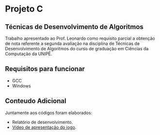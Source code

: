 # Projeto C
## Técnicas de Desenvolvimento de Algoritmos


Trabalho apresentado ao Prof. Leonardo como requisito parcial a obtenção de nota referente a segunda avaliação na disciplina de Técnicas de Desenvolvimento de Algoritmos do curso de graduação em Ciências da Computação da UNIPÊ.

## Requisitos para funcionar

- GCC
- Windows

## Conteudo Adicional

Juntamente aos códigos foram elaborados:

- Relatório de desenvolvimento.
- [Vídeo de apresentação do jogo](https://www.youtube.com/watch?v=VtHG4rsgbuE).
